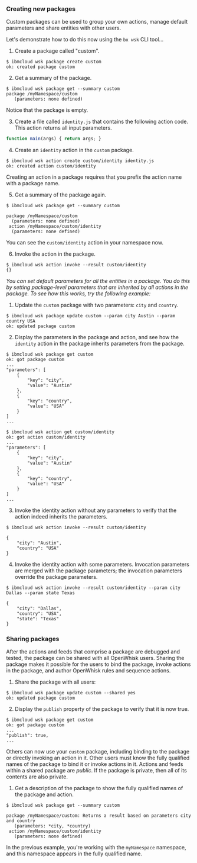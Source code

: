 ### Creating new packages

Custom packages can be used to group your own actions, manage default parameters and share entities with other users.

Let's demonstrate how to do this now using the `bx wsk` CLI tool…

1. Create a package called "custom".

  ```
  $ ibmcloud wsk package create custom
  ok: created package custom
  ```

2. Get a summary of the package.

  ```
  $ ibmcloud wsk package get --summary custom
  package /myNamespace/custom
     (parameters: none defined)
  ```
  Notice that the package is empty.

3. Create a file called `identity.js` that contains the following action code. This action returns all input parameters.

  ```javascript
  function main(args) { return args; }
  ```

4. Create an `identity` action in the `custom` package.

  ```
  $ ibmcloud wsk action create custom/identity identity.js
  ok: created action custom/identity
  ```
  Creating an action in a package requires that you prefix the action name with a package name.

5. Get a summary of the package again.

  ```
  $ ibmcloud wsk package get --summary custom
  ```
  ```
  package /myNamespace/custom
    (parameters: none defined)
   action /myNamespace/custom/identity
    (parameters: none defined)
  ```

  You can see the `custom/identity` action in your namespace now.

6. Invoke the action in the package.

  ```
  $ ibmcloud wsk action invoke --result custom/identity
  {}
  ```


*You can set default parameters for all the entities in a package. You do this by setting package-level parameters that are inherited by all actions in the package. To see how this works, try the following example:*

1. Update the `custom` package with two parameters: `city` and `country`.

  ```
  $ ibmcloud wsk package update custom --param city Austin --param country USA
  ok: updated package custom
  ```

2. Display the parameters in the package and action, and see how the `identity` action in the package inherits parameters from the package.

  ```
  $ ibmcloud wsk package get custom
  ok: got package custom
  ...
  "parameters": [
      {
          "key": "city",
          "value": "Austin"
      },
      {
          "key": "country",
          "value": "USA"
      }
  ]
  ...
  ```

  ```
  $ ibmcloud wsk action get custom/identity
  ok: got action custom/identity
  ...
  "parameters": [
      {
          "key": "city",
          "value": "Austin"
      },
      {
          "key": "country",
          "value": "USA"
      }
  ]
  ...
  ```

3. Invoke the identity action without any parameters to verify that the action indeed inherits the parameters.

  ```
  $ ibmcloud wsk action invoke --result custom/identity
  ```
  ```
  {
      "city": "Austin",
      "country": "USA"
  }
  ```

4. Invoke the identity action with some parameters. Invocation parameters are merged with the package parameters; the invocation parameters override the package parameters.

  ```
  $ ibmcloud wsk action invoke --result custom/identity --param city Dallas --param state Texas
  ```
  ```
  {
      "city": "Dallas",
      "country": "USA",
      "state": "Texas"
  }
  ```


### Sharing packages

After the actions and feeds that comprise a package are debugged and tested, the package can be shared with all OpenWhisk users. Sharing the package makes it possible for the users to bind the package, invoke actions in the package, and author OpenWhisk rules and sequence actions.

1. Share the package with all users:

  ```
  $ ibmcloud wsk package update custom --shared yes
  ok: updated package custom
  ```

2. Display the `publish` property of the package to verify that it is now true.

  ```
  $ ibmcloud wsk package get custom
  ok: got package custom
  ...
  "publish": true,
  ...
  ```


Others can now use your `custom` package, including binding to the package or directly invoking an action in it. Other users must know the fully qualified names of the package to bind it or invoke actions in it. Actions and feeds within a shared package are _public_. If the package is private, then all of its contents are also private.

1. Get a description of the package to show the fully qualified names of the package and action.

  ```
  $ ibmcloud wsk package get --summary custom
  ```
  ```
  package /myNamespace/custom: Returns a result based on parameters city and country
     (parameters: *city, *country)
   action /myNamespace/custom/identity
     (parameters: none defined)
  ```

  In the previous example, you're working with the `myNamespace` namespace, and this namespace appears in the fully qualified name.
